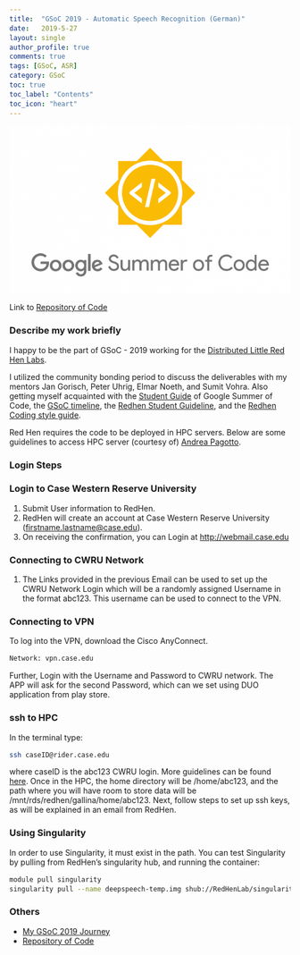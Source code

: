 ```yaml
---
title:  "GSoC 2019 - Automatic Speech Recognition (German)"
date:   2019-5-27
layout: single
author_profile: true
comments: true
tags: [GSoC, ASR]
category: GSoC
toc: true
toc_label: "Contents"
toc_icon: "heart"
---
```


![](/others/GSOC.png)

Link to [Repository of Code](https://github.com/AASHISHAG/asr-german)

### Describe my work briefly

I happy to be the part of GSoC - 2019 working for the [Distributed Little Red Hen Labs](http://www.redhenlab.org/). 

I utilized the community bonding period to discuss the deliverables with my mentors Jan Gorisch, Peter Uhrig, Elmar Noeth,  and Sumit Vohra. Also getting myself acquainted with the [Student Guide](https://google.github.io/gsocguides/student/) of Google Summer of Code, the [GSoC timeline](https://summerofcode.withgoogle.com/how-it-works/#timeline), the  [Redhen Student Guideline](https://sites.google.com/site/distributedlittleredhen/home/what-kind-of-red-hen-are-you/red-hen-developers), and the  [Redhen Coding style guide](https://sites.google.com/site/distributedlittleredhen/home/tutorials-and-educational-resources/red-hen-coding-standards).

Red Hen requires the code to be deployed in HPC servers. Below are some guidelines to access HPC server (courtesy of) [Andrea Pagotto](https://anjapago.github.io/AnalyzeAccountability/).

### Login Steps
### Login to Case Western Reserve University

1. Submit User information to RedHen.
2. RedHen will create an account at Case Western Reserve University (firstname.lastname@case.edu). 
3. On receiving the confirmation, you can Login at http://webmail.case.edu

### Connecting to CWRU Network

1. The Links provided in the previous Email can be used to set up the CWRU Network Login which will be a randomly assigned Username in the format abc123. This username can be used to connect to the VPN.

### Connecting to VPN

To log into the VPN, download the Cisco AnyConnect.

``` bash
Network: vpn.case.edu
```

Further, Login with the Username and Password to CWRU network.  The APP will ask for the second Password, which can we set using DUO application from play store. 

### ssh to HPC

In the terminal type:

``` bash
ssh caseID@rider.case.edu
```

where caseID is the abc123 CWRU login. More guidelines can be found [here](https://sites.google.com/a/case.edu/hpcc/). Once in the HPC, the home directory will be /home/abc123, and the path where you will have room to store data will be  /mnt/rds/redhen/gallina/home/abc123. Next, follow steps to set up ssh keys, as will be explained in an email from RedHen.

### Using Singularity
In order to use Singularity, it must exist in the path. You can test Singularity by pulling from RedHen’s singularity hub, and running the container:

``` bash
module pull singularity
singularity pull --name deepspeech-temp.img shub://RedHenLab/singularity_containers:deepspeech2
```
### Others

- [My GSoC 2019 Journey](https://aashishag.github.io/categories/#gsoc)
- [Repository of Code](https://github.com/AASHISHAG/asr-german)
